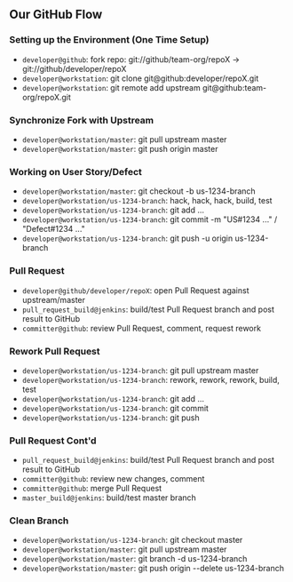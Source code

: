 ## Our GitHub Flow

### Setting up the Environment (One Time Setup)

- `developer@github`: fork repo: git://github/team-org/repoX -> git://github/developer/repoX
- `developer@workstation`: git clone git@github:developer/repoX.git
- `developer@workstation`: git remote add upstream git@github:team-org/repoX.git

### Synchronize Fork with Upstream

- `developer@workstation/master`: git pull upstream master
- `developer@workstation/master`: git push origin master

### Working on User Story/Defect

- `developer@workstation/master`: git checkout -b us-1234-branch
- `developer@workstation/us-1234-branch`: hack, hack, hack, build, test
- `developer@workstation/us-1234-branch`: git add ...
- `developer@workstation/us-1234-branch`: git commit -m "US#1234 ..." / "Defect#1234 ..."
- `developer@workstation/us-1234-branch`: git push -u origin us-1234-branch

### Pull Request

- `developer@github/developer/repoX`: open Pull Request against upstream/master
- `pull_request_build@jenkins`: build/test Pull Request branch and post result to GitHub
- `committer@github`: review Pull Request, comment, request rework

### Rework Pull Request

- `developer@workstation/us-1234-branch`: git pull upstream master
- `developer@workstation/us-1234-branch`: rework, rework, rework, build, test
- `developer@workstation/us-1234-branch`: git add ...
- `developer@workstation/us-1234-branch`: git commit
- `developer@workstation/us-1234-branch`: git push

### Pull Request Cont'd

- `pull_request_build@jenkins`: build/test Pull Request branch and post result to GitHub
- `committer@github`: review new changes, comment
- `committer@github`: merge Pull Request
- `master_build@jenkins`: build/test master branch

### Clean Branch

- `developer@workstation/us-1234-branch`: git checkout master
- `developer@workstation/master`: git pull upstream master
- `developer@workstation/master`: git branch -d us-1234-branch
- `developer@workstation/master`: git push origin --delete us-1234-branch
